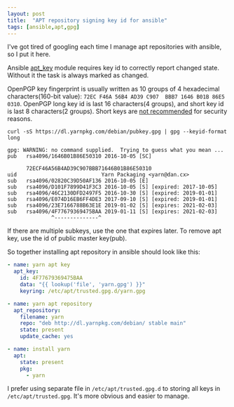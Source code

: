 ```yaml
---
layout: post
title:  "APT repository signing key id for ansible"
tags: [ansible,apt,gpg]
---
```

I've got tired of googling each time I manage apt repositories with ansible, so I put it here.

Ansible [apt_key](https://docs.ansible.com/ansible/latest/modules/apt_key_module.html) module requires key id to correctly report changed state. Without it the task is always marked as changed.

OpenPGP key fingerprint is usually written as 10 groups of 4 hexadecimal characters(160-bit value): `72EC F46A 56B4 AD39 C907  BBB7 1646 B01B 86E5 0310`. OpenPGP long key id is last 16 characters(4 groups), and short key id is last 8 characters(2 groups). Short keys are [not recommended](https://security.stackexchange.com/questions/74009/what-is-an-openpgp-key-id-collision) for security reasons.

```
curl -sS https://dl.yarnpkg.com/debian/pubkey.gpg | gpg --keyid-format long

gpg: WARNING: no command supplied.  Trying to guess what you mean ...
pub   rsa4096/1646B01B86E50310 2016-10-05 [SC]

      72ECF46A56B4AD39C907BBB71646B01B86E50310
uid                           Yarn Packaging <yarn@dan.cx>
sub   rsa4096/02820C39D50AF136 2016-10-05 [E]
sub   rsa4096/D101F7899D41F3C3 2016-10-05 [S] [expired: 2017-10-05]
sub   rsa4096/46C2130DFD2497F5 2016-10-30 [S] [expired: 2019-01-01]
sub   rsa4096/E074D16EB6FF4DE3 2017-09-10 [S] [expired: 2019-01-01]
sub   rsa4096/23E7166788B63E1E 2019-01-02 [S] [expires: 2021-02-03]
sub   rsa4096/4F77679369475BAA 2019-01-11 [S] [expires: 2021-02-03]
              ^--------------^
```

If there are multiple subkeys, use the one that expires later. To remove apt key, use the id of public master key(pub).

So together installing apt repository in ansible should look like this:

```yaml
- name: yarn apt key
  apt_key:
    id: 4F77679369475BAA
    data: "{{ lookup('file', 'yarn.gpg') }}"
    keyring: /etc/apt/trusted.gpg.d/yarn.gpg

- name: yarn apt repository
  apt_repository:
    filename: yarn
    repo: "deb http://dl.yarnpkg.com/debian/ stable main"
    state: present
    update_cache: yes

- name: install yarn
  apt:
    state: present
    pkg:
      - yarn
```

I prefer using separate file in `/etc/apt/trusted.gpg.d` to storing all keys in `/etc/apt/trusted.gpg`. It's more obvious and easier to manage.
